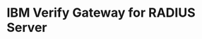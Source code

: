 [title]: # (IBM Verify Gateway for RADIUS Server)
[tags]: # (introduction)
[priority]: # (400)
# IBM Verify Gateway for RADIUS Server